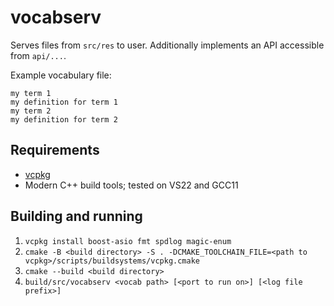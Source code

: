 # vocabserv

Serves files from `src/res` to user. Additionally implements an API accessible from `api/...`.

Example vocabulary file:
```
my term 1
my definition for term 1
my term 2
my definition for term 2
```

## Requirements
* [vcpkg](https://vcpkg.io/en/index.html)
* Modern C++ build tools; tested on VS22 and GCC11

## Building and running
1. `vcpkg install boost-asio fmt spdlog magic-enum`
1. `cmake -B <build directory> -S . -DCMAKE_TOOLCHAIN_FILE=<path to vcpkg>/scripts/buildsystems/vcpkg.cmake`
1. `cmake --build <build directory>`
1. `build/src/vocabserv <vocab path> [<port to run on>] [<log file prefix>]`
